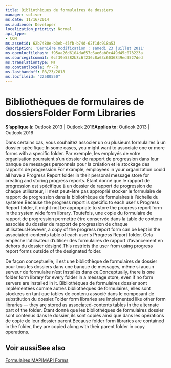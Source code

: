 ```yaml
---
title: Bibliothèques de formulaires de dossiers
manager: soliver
ms.date: 11/16/2014
ms.audience: Developer
localization_priority: Normal
api_type:
- COM
ms.assetid: 62b7480e-b3eb-45fb-b74d-62f1dc918a53
description: 'Derniére modification : samedi 23 juillet 2011'
ms.openlocfilehash: f95aa26d6104da657c6ae6ab0c449d45c073223a
ms.sourcegitcommit: 0cf39e5382b8c6f236c8a63c6036849ed3527ded
ms.translationtype: MT
ms.contentlocale: fr-FR
ms.lasthandoff: 08/23/2018
ms.locfileid: "22580550"
---
```

# <a name="folder-form-libraries"></a><span data-ttu-id="1521d-103">Bibliothèques de formulaires de dossiers</span><span class="sxs-lookup"><span data-stu-id="1521d-103">Folder Form Libraries</span></span>

  
  
<span data-ttu-id="1521d-104">**S’applique à**: Outlook 2013 | Outlook 2016</span><span class="sxs-lookup"><span data-stu-id="1521d-104">**Applies to**: Outlook 2013 | Outlook 2016</span></span> 
  
<span data-ttu-id="1521d-105">Dans certains cas, vous souhaitez associer un ou plusieurs formulaires à un dossier spécifique.</span><span class="sxs-lookup"><span data-stu-id="1521d-105">In some cases, you might want to associate one or more forms with a specific folder.</span></span> <span data-ttu-id="1521d-106">Par exemple, les employés de votre organisation pourraient s’un dossier de rapport de progression dans leur banque de messages personnels pour la création et le stockage des rapports de progression.</span><span class="sxs-lookup"><span data-stu-id="1521d-106">For example, employees in your organization could all have a Progress Report folder in their personal message store for creating and storing progress reports.</span></span> <span data-ttu-id="1521d-107">Étant donné que le rapport de progression est spécifique à un dossier de rapport de progression de chaque utilisateur, il n’est peut-être pas approprié stocker le formulaire de rapport de progression dans la bibliothèque de formulaires à l’échelle du système.</span><span class="sxs-lookup"><span data-stu-id="1521d-107">Because the progress report is specific to each user's Progress Report folder, it might not be appropriate to store the progress report form in the system wide form library.</span></span> <span data-ttu-id="1521d-108">Toutefois, une copie du formulaire de rapport de progression permettre être conservée dans la table de contenu associée du dossier de rapport de progression de chaque utilisateur.</span><span class="sxs-lookup"><span data-stu-id="1521d-108">However, a copy of the progress report form can be kept in the associated-contents table of each user's Progress Report folder.</span></span> <span data-ttu-id="1521d-109">Cela empêche l’utilisateur d’utiliser des formulaires de rapport d’avancement en dehors du dossier désigné.</span><span class="sxs-lookup"><span data-stu-id="1521d-109">This restricts the user from using progress report forms outside of the designated folder.</span></span>
  
<span data-ttu-id="1521d-110">De façon conceptuelle, il est une bibliothèque de formulaires de dossier pour tous les dossiers dans une banque de messages, même si aucun serveur de formulaire n’est installés dans ce.</span><span class="sxs-lookup"><span data-stu-id="1521d-110">Conceptually, there is one folder form library for every folder in a message store, even if no form servers are installed in it.</span></span> <span data-ttu-id="1521d-111">Bibliothèques de formulaires dossier sont implémentées comme autres bibliothèques de formulaires, elles sont stockées en tant que tables de contenu associé dans le composant de substitution du dossier.</span><span class="sxs-lookup"><span data-stu-id="1521d-111">Folder form libraries are implemented like other form libraries — they are stored as associated-contents tables in the alternate part of the folder.</span></span> <span data-ttu-id="1521d-112">Étant donné que les bibliothèques de formulaires dossier sont contenus dans le dossier, ils sont copiés ainsi que dans les opérations de copie de leur dossier parent.</span><span class="sxs-lookup"><span data-stu-id="1521d-112">Because folder form libraries are contained in the folder, they are copied along with their parent folder in copy operations.</span></span>
  
## <a name="see-also"></a><span data-ttu-id="1521d-113">Voir aussi</span><span class="sxs-lookup"><span data-stu-id="1521d-113">See also</span></span>



[<span data-ttu-id="1521d-114">Formulaires MAPI</span><span class="sxs-lookup"><span data-stu-id="1521d-114">MAPI Forms</span></span>](mapi-forms.md)

